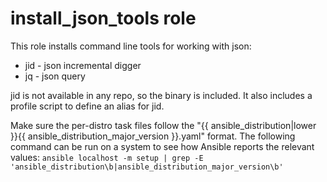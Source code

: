 # install_json_tools role

This role installs command line tools for working with json:
* jid - json incremental digger
* jq - json query


jid is not available in any repo, so the binary is included. It also includes a profile script to define an alias for jid.

Make sure the per-distro task files follow the "{{ ansible_distribution|lower }}{{ ansible_distribution_major_version }}.yaml" format. The following command can be run on a system to see how Ansible reports the relevant values: `ansible localhost -m setup | grep -E 'ansible_distribution\b|ansible_distribution_major_version\b'`